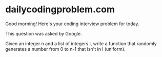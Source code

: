 # dailycodingproblem.com

Good morning! Here's your coding interview problem for today.

This question was asked by Google.

Given an integer n and a list of integers l, write a function that randomly generates a number from 0 to n-1 that isn't in l (uniform).
